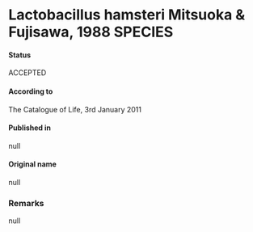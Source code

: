 # Lactobacillus hamsteri Mitsuoka & Fujisawa, 1988 SPECIES

#### Status
ACCEPTED

#### According to
The Catalogue of Life, 3rd January 2011

#### Published in
null

#### Original name
null

### Remarks
null